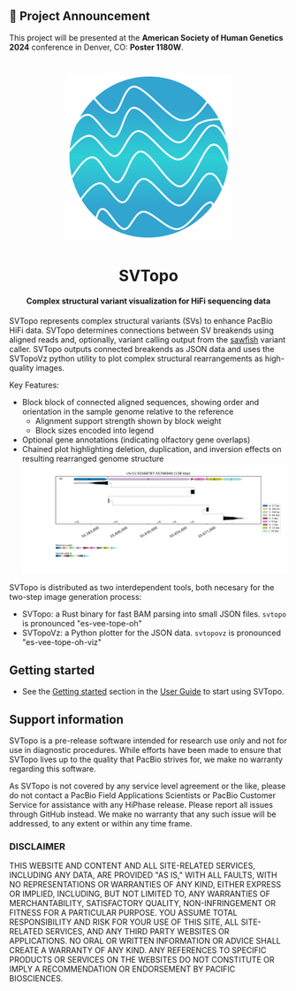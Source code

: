 ## :loudspeaker: Project Announcement

This project will be presented at the **American Society of Human Genetics 2024** conference in Denver, CO: **Poster 1180W**.

<h1 align="center"><img width="300px" src="docs/imgs/svtopo.svg"/></h1>

<h1 align="center">SVTopo</h1>

<h4 align="center">Complex structural variant visualization for HiFi sequencing data</h3>

SVTopo represents complex structural variants (SVs) to enhance PacBio HiFi data. SVTopo determines connections between SV breakends using aligned reads and, optionally, variant calling output from the [sawfish](https://github.com/PacificBiosciences/sawfish) variant caller. SVTopo outputs connected breakends as JSON data and uses the SVTopoVz python utility to plot complex structural rearrangements as high-quality images.

Key Features:
* Block block of connected aligned sequences, showing order and orientation in the sample genome relative to the reference
  * Alignment support strength shown by block weight
  * Block sizes encoded into legend
* Optional gene annotations (indicating olfactory gene overlaps)
* Chained plot highlighting deletion, duplication, and inversion effects on resulting rearranged genome structure
![](docs/imgs/complex_fully_connected.png)

SVTopo is distributed as two interdependent tools, both necesary for the two-step image generation process:
- SVTopo: a Rust binary for fast BAM parsing into small JSON files. `svtopo` is pronounced "es-vee-tope-oh"
- SVTopoVz: a Python plotter for the JSON data. `svtopovz` is pronounced "es-vee-tope-oh-viz"

## Getting started
* See the [Getting started](https://github.com/PacificBiosciences/HiFi-SVTopo/blob/main/docs/svtopo_usage.md#getting-started) section in the [User Guide](docs/user_guide.md) to start using SVTopo.


## Support information
SVTopo is a pre-release software intended for research use only and not for use in diagnostic procedures. 
While efforts have been made to ensure that SVTopo lives up to the quality that PacBio strives for, we make no warranty regarding this software.

As SVTopo is not covered by any service level agreement or the like, please do not contact a PacBio Field Applications Scientists or PacBio Customer Service for assistance with any HiPhase release. 
Please report all issues through GitHub instead. 
We make no warranty that any such issue will be addressed, to any extent or within any time frame.

### DISCLAIMER
THIS WEBSITE AND CONTENT AND ALL SITE-RELATED SERVICES, INCLUDING ANY DATA, ARE PROVIDED "AS IS," WITH ALL FAULTS, WITH NO REPRESENTATIONS OR WARRANTIES OF ANY KIND, EITHER EXPRESS OR IMPLIED, INCLUDING, BUT NOT LIMITED TO, ANY WARRANTIES OF MERCHANTABILITY, SATISFACTORY QUALITY, NON-INFRINGEMENT OR FITNESS FOR A PARTICULAR PURPOSE. YOU ASSUME TOTAL RESPONSIBILITY AND RISK FOR YOUR USE OF THIS SITE, ALL SITE-RELATED SERVICES, AND ANY THIRD PARTY WEBSITES OR APPLICATIONS. NO ORAL OR WRITTEN INFORMATION OR ADVICE SHALL CREATE A WARRANTY OF ANY KIND. ANY REFERENCES TO SPECIFIC PRODUCTS OR SERVICES ON THE WEBSITES DO NOT CONSTITUTE OR IMPLY A RECOMMENDATION OR ENDORSEMENT BY PACIFIC BIOSCIENCES.
